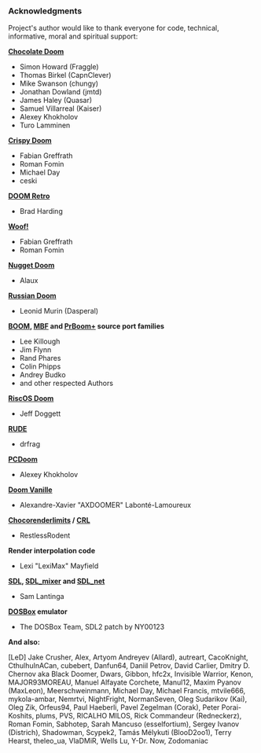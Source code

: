 ### Acknowledgments

Project's author would like to thank everyone for code, technical, informative, moral and spiritual support:

**[Chocolate Doom](https://www.chocolate-doom.org)**
* Simon Howard (Fraggle)
* Thomas Birkel (CapnClever)
* Mike Swanson (chungy)
* Jonathan Dowland (jmtd)
* James Haley (Quasar)
* Samuel Villarreal (Kaiser)
* Alexey Khokholov
* Turo Lamminen

**[Crispy Doom](https://www.chocolate-doom.org/wiki/index.php/Crispy_Doom)**
* Fabian Greffrath
* Roman Fomin
* Michael Day
* ceski

**[DOOM Retro](http://doomretro.com/)**
* Brad Harding

**[Woof!](https://github.com/fabiangreffrath/woof)**
* Fabian Greffrath
* Roman Fomin

**[Nugget Doom](https://github.com/MrAlaux/Nugget-Doom)**
* Alaux

**[Russian Doom](https://github.com/Russian-Doom/)**
* Leonid Murin (Dasperal)

**[BOOM](https://doomwiki.org/wiki/Boom), [MBF](https://doomwiki.org/wiki/MBF) and [PrBoom+](http://prboom-plus.sourceforge.net/) source port families**
* Lee Killough
* Jim Flynn
* Rand Phares
* Colin Phipps
* Andrey Budko
* and other respected Authors

**[RiscOS Doom](https://github.com/jeffdoggett/Doom)**
* Jeff Doggett

**[RUDE](https://github.com/drfrag666/RUDE)**
* drfrag

**[PCDoom](https://github.com/nukeykt/PCDoom-v2)**
* Alexey Khokholov

**[Doom Vanille](https://github.com/AXDOOMER/doom-vanille)**
* Alexandre-Xavier "AXDOOMER" Labonté-Lamoureux

**[Chocorenderlimits](https://doomwiki.org/wiki/Chocorenderlimits) / [CRL](https://github.com/JNechaevsky/crl)**
* RestlessRodent

**Render interpolation code**
* Lexi "LexiMax" Mayfield

**[SDL](https://www.libsdl.org/), [SDL_mixer](https://www.libsdl.org/projects/SDL_mixer/) and [SDL_net](https://www.libsdl.org/projects/SDL_net/)**
* Sam Lantinga

**[DOSBox](http://www.dosbox.com/) emulator**
* The DOSBox Team, SDL2 patch by NY00123

**And also:**

[LeD] Jake Crusher, Alex, Artyom Andreyev (Allard), autreart, CacoKnight, CthulhuInACan, cubebert, Danfun64, Daniil Petrov, David Carlier, Dmitry D. Chernov aka Black Doomer, Dwars, Gibbon, hfc2x, Invisible Warrior, Kenon, MAJOR93MOREAU, Manuel Alfayate Corchete, Manul12, Maxim Pyanov (MaxLeon), Meerschweinmann, Michael Day, Michael Francis, mtvile666, mykola-ambar, Nemrtvi, NightFright, NormanSeven, Oleg Sudarikov (Kai), Oleg Zik, Orfeus94, Paul Haeberli, Pavel Zegelman (Corak), Peter Porai-Koshits, plums, PVS, RICALHO MILOS, Rick Commandeur (Redneckerz), Roman Fomin, Sabhotep, Sarah Mancuso (esselfortium), Sergey Ivanov (Districh), Shadowman, Scypek2, Tamás Mélykuti (BlooD2oo1), Terry Hearst, theleo_ua, VlaDMiR, Wells Lu, Y-Dr. Now, Zodomaniac
